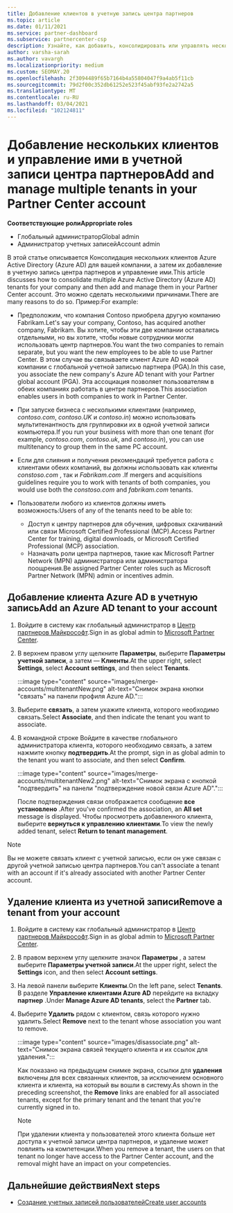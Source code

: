 ```yaml
---
title: Добавление клиентов в учетную запись центра партнеров
ms.topic: article
ms.date: 01/11/2021
ms.service: partner-dashboard
ms.subservice: partnercenter-csp
description: Узнайте, как добавить, консолидировать или управлять несколькими клиентами Azure AD в учетной записи центра партнеров, а также узнать, почему это может потребоваться.
author: varsha-sarah
ms.author: vavargh
ms.localizationpriority: medium
ms.custom: SEOMAY.20
ms.openlocfilehash: 2f3094489f65b7164b4a55804047f9a4ab5f11cb
ms.sourcegitcommit: 79d2f00c352db61252e523f45abf93fe2a2742a5
ms.translationtype: MT
ms.contentlocale: ru-RU
ms.lasthandoff: 03/04/2021
ms.locfileid: "102124811"
---
```

# <a name="add-and-manage-multiple-tenants-in-your-partner-center-account"></a><span data-ttu-id="4cb36-103">Добавление нескольких клиентов и управление ими в учетной записи центра партнеров</span><span class="sxs-lookup"><span data-stu-id="4cb36-103">Add and manage multiple tenants in your Partner Center account</span></span>


<span data-ttu-id="4cb36-104">**Соответствующие роли**</span><span class="sxs-lookup"><span data-stu-id="4cb36-104">**Appropriate roles**</span></span>

- <span data-ttu-id="4cb36-105">Глобальный администратор</span><span class="sxs-lookup"><span data-stu-id="4cb36-105">Global admin</span></span>
- <span data-ttu-id="4cb36-106">Администратор учетных записей</span><span class="sxs-lookup"><span data-stu-id="4cb36-106">Account admin</span></span>

<span data-ttu-id="4cb36-107">В этой статье описывается Консолидация нескольких клиентов Azure Active Directory (Azure AD) для вашей компании, а затем их добавление в учетную запись центра партнеров и управление ими.</span><span class="sxs-lookup"><span data-stu-id="4cb36-107">This article discusses how to consolidate multiple Azure Active Directory (Azure AD) tenants for your company and then add and manage them in your Partner Center account.</span></span> <span data-ttu-id="4cb36-108">Это можно сделать несколькими причинами.</span><span class="sxs-lookup"><span data-stu-id="4cb36-108">There are many reasons to do so.</span></span> <span data-ttu-id="4cb36-109">Пример:</span><span class="sxs-lookup"><span data-stu-id="4cb36-109">For example:</span></span>

- <span data-ttu-id="4cb36-110">Предположим, что компания Contoso приобрела другую компанию Fabrikam.</span><span class="sxs-lookup"><span data-stu-id="4cb36-110">Let's say your company, Contoso, has acquired another company, Fabrikam.</span></span> <span data-ttu-id="4cb36-111">Вы хотите, чтобы эти две компании оставались отдельными, но вы хотите, чтобы новые сотрудники могли использовать центр партнеров.</span><span class="sxs-lookup"><span data-stu-id="4cb36-111">You want the two companies to remain separate, but you want the new employees to be able to use Partner Center.</span></span> <span data-ttu-id="4cb36-112">В этом случае вы связываете клиент Azure AD новой компании с глобальной учетной записью партнера (PGA).</span><span class="sxs-lookup"><span data-stu-id="4cb36-112">In this case, you associate the new company's Azure AD tenant with your Partner global account (PGA).</span></span> <span data-ttu-id="4cb36-113">Эта ассоциация позволяет пользователям в обеих компаниях работать в центре партнеров.</span><span class="sxs-lookup"><span data-stu-id="4cb36-113">This association enables users in both companies to work in Partner Center.</span></span>

- <span data-ttu-id="4cb36-114">При запуске бизнеса с несколькими клиентами (например, *contoso.com*, *contoso.UK* и *contoso.in*) можно использовать мультитенантность для группировки их в одной учетной записи компьютера.</span><span class="sxs-lookup"><span data-stu-id="4cb36-114">If you run your business with more than one tenant (for example, *contoso.com*, *contoso.uk*, and *contoso.in*), you can use multitenancy to group them in the same PC account.</span></span>

- <span data-ttu-id="4cb36-115">Если для слияния и получения рекомендаций требуется работа с клиентами обеих компаний, вы должны использовать как клиенты *constoso.com* , так и *Fabrikam.com* .</span><span class="sxs-lookup"><span data-stu-id="4cb36-115">If mergers and acquisitions guidelines require you to work with tenants of both companies, you would use both the *constoso.com* and *fabrikam.com* tenants.</span></span>

- <span data-ttu-id="4cb36-116">Пользователи любого из клиентов должны иметь возможность:</span><span class="sxs-lookup"><span data-stu-id="4cb36-116">Users of any of the tenants need to be able to:</span></span>
    * <span data-ttu-id="4cb36-117">Доступ к центру партнеров для обучения, цифровых скачиваний или связи Microsoft Certified Professional (MCP).</span><span class="sxs-lookup"><span data-stu-id="4cb36-117">Access Partner Center for training, digital downloads, or Microsoft Certified Professional (MCP) association.</span></span>
    * <span data-ttu-id="4cb36-118">Назначать роли центра партнеров, такие как Microsoft Partner Network (MPN) администратора или администратора поощрения.</span><span class="sxs-lookup"><span data-stu-id="4cb36-118">Be assigned Partner Center roles such as Microsoft Partner Network (MPN) admin or incentives admin.</span></span>

## <a name="add-an-azure-ad-tenant-to-your-account"></a><span data-ttu-id="4cb36-119">Добавление клиента Azure AD в учетную запись</span><span class="sxs-lookup"><span data-stu-id="4cb36-119">Add an Azure AD tenant to your account</span></span>

1. <span data-ttu-id="4cb36-120">Войдите в систему как глобальный администратор в [Центр партнеров Майкрософт](https://partner.microsoft.com/dashboard).</span><span class="sxs-lookup"><span data-stu-id="4cb36-120">Sign in as global admin to [Microsoft Partner Center](https://partner.microsoft.com/dashboard).</span></span>

1. <span data-ttu-id="4cb36-121">В верхнем правом углу щелкните **Параметры**, выберите **Параметры учетной записи**, а затем — **Клиенты**.</span><span class="sxs-lookup"><span data-stu-id="4cb36-121">At the upper right, select **Settings**, select **Account settings**, and then select **Tenants**.</span></span>
 
   :::image type="content" source="images/merge-accounts/multitenantNew.png" alt-text="Снимок экрана кнопки &quot;связать&quot; на панели профиля Azure AD."::: 

1. <span data-ttu-id="4cb36-123">Выберите **связать**, а затем укажите клиента, которого необходимо связать.</span><span class="sxs-lookup"><span data-stu-id="4cb36-123">Select **Associate**, and then indicate the tenant you want to associate.</span></span>

1. <span data-ttu-id="4cb36-124">В командной строке Войдите в качестве глобального администратора клиента, которого необходимо связать, а затем нажмите кнопку **подтвердить**.</span><span class="sxs-lookup"><span data-stu-id="4cb36-124">At the prompt, sign in as global admin to the tenant you want to associate, and then select **Confirm**.</span></span> 

   :::image type="content" source="images/merge-accounts/multitenantNew2.png" alt-text="Снимок экрана с кнопкой &quot;подтвердить&quot; на панели &quot;подтверждение новой связи Azure AD&quot;."::: 

   <span data-ttu-id="4cb36-126">После подтверждения связи отображается сообщение **все установлено** .</span><span class="sxs-lookup"><span data-stu-id="4cb36-126">After you've confirmed the association, an **All set** message is displayed.</span></span> <span data-ttu-id="4cb36-127">Чтобы просмотреть добавленного клиента, выберите **вернуться к управлению клиентами**.</span><span class="sxs-lookup"><span data-stu-id="4cb36-127">To view the newly added tenant, select **Return to tenant management**.</span></span> 
 
>[!NOTE]
><span data-ttu-id="4cb36-128">Вы не можете связать клиент с учетной записью, если он уже связан с другой учетной записью центра партнеров.</span><span class="sxs-lookup"><span data-stu-id="4cb36-128">You can't associate a tenant with an account if it's already associated with another Partner Center account.</span></span>


## <a name="remove-a-tenant-from-your-account"></a><span data-ttu-id="4cb36-129">Удаление клиента из учетной записи</span><span class="sxs-lookup"><span data-stu-id="4cb36-129">Remove a tenant from your account</span></span>
 
1. <span data-ttu-id="4cb36-130">Войдите в систему как глобальный администратор в [Центр партнеров Майкрософт](https://partner.microsoft.com/dashboard).</span><span class="sxs-lookup"><span data-stu-id="4cb36-130">Sign in as global admin to [Microsoft Partner Center](https://partner.microsoft.com/dashboard).</span></span>

1. <span data-ttu-id="4cb36-131">В правом верхнем углу щелкните значок **Параметры** , а затем выберите **Параметры учетной записи**.</span><span class="sxs-lookup"><span data-stu-id="4cb36-131">At the upper right, select the **Settings** icon, and then select **Account settings**.</span></span>

1. <span data-ttu-id="4cb36-132">На левой панели выберите **Клиенты**.</span><span class="sxs-lookup"><span data-stu-id="4cb36-132">On the left pane, select **Tenants**.</span></span> <span data-ttu-id="4cb36-133">В разделе **Управление клиентами Azure AD** перейдите на вкладку **партнер** .</span><span class="sxs-lookup"><span data-stu-id="4cb36-133">Under **Manage Azure AD tenants**, select the **Partner** tab.</span></span>
 
1. <span data-ttu-id="4cb36-134">Выберите **Удалить** рядом с клиентом, связь которого нужно удалить.</span><span class="sxs-lookup"><span data-stu-id="4cb36-134">Select **Remove** next to the tenant whose association you want to remove.</span></span>

   :::image type="content" source="images/disassociate.png" alt-text="Снимок экрана связей текущего клиента и их ссылок для удаления.":::

   <span data-ttu-id="4cb36-136">Как показано на предыдущем снимке экрана, ссылки для **удаления** включены для всех связанных клиентов, за исключением основного клиента и клиента, на который вы вошли в систему.</span><span class="sxs-lookup"><span data-stu-id="4cb36-136">As shown in the preceding screenshot, the **Remove** links are enabled for all associated tenants, except for the primary tenant and the tenant that you're currently signed in to.</span></span> 

   > [!NOTE]   
   > <span data-ttu-id="4cb36-137">При удалении клиента у пользователей этого клиента больше нет доступа к учетной записи центра партнеров, и удаление может повлиять на компетенции.</span><span class="sxs-lookup"><span data-stu-id="4cb36-137">When you remove a tenant, the users on that tenant no longer have access to the Partner Center account, and the removal might have an impact on your competencies.</span></span> 

## <a name="next-steps"></a><span data-ttu-id="4cb36-138">Дальнейшие действия</span><span class="sxs-lookup"><span data-stu-id="4cb36-138">Next steps</span></span>

- [<span data-ttu-id="4cb36-139">Создание учетных записей пользователей</span><span class="sxs-lookup"><span data-stu-id="4cb36-139">Create user accounts</span></span>](create-user-accounts-and-set-permissions.md)







